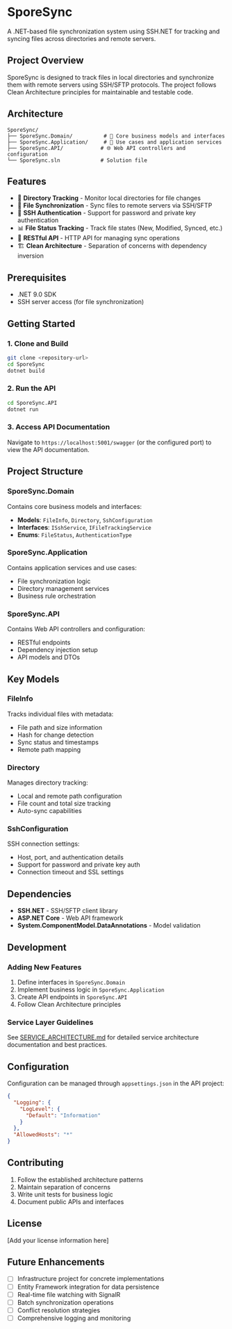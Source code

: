 # SporeSync

A .NET-based file synchronization system using SSH.NET for tracking and syncing files across directories and remote servers.

## Project Overview

SporeSync is designed to track files in local directories and synchronize them with remote servers using SSH/SFTP protocols. The project follows Clean Architecture principles for maintainable and testable code.

## Architecture

```
SporeSync/
├── SporeSync.Domain/          # 🎯 Core business models and interfaces
├── SporeSync.Application/     # 🚀 Use cases and application services  
├── SporeSync.API/            # 🌐 Web API controllers and configuration
└── SporeSync.sln             # Solution file
```

## Features

- 📁 **Directory Tracking** - Monitor local directories for file changes
- 🔄 **File Synchronization** - Sync files to remote servers via SSH/SFTP
- 🔐 **SSH Authentication** - Support for password and private key authentication
- 📊 **File Status Tracking** - Track file states (New, Modified, Synced, etc.)
- 🚀 **RESTful API** - HTTP API for managing sync operations
- 🏗️ **Clean Architecture** - Separation of concerns with dependency inversion

## Prerequisites

- .NET 9.0 SDK
- SSH server access (for file synchronization)

## Getting Started

### 1. Clone and Build
```bash
git clone <repository-url>
cd SporeSync
dotnet build
```

### 2. Run the API
```bash
cd SporeSync.API
dotnet run
```

### 3. Access API Documentation
Navigate to `https://localhost:5001/swagger` (or the configured port) to view the API documentation.

## Project Structure

### SporeSync.Domain
Contains core business models and interfaces:
- **Models**: `FileInfo`, `Directory`, `SshConfiguration`
- **Interfaces**: `ISshService`, `IFileTrackingService`
- **Enums**: `FileStatus`, `AuthenticationType`

### SporeSync.Application
Contains application services and use cases:
- File synchronization logic
- Directory management services
- Business rule orchestration

### SporeSync.API
Contains Web API controllers and configuration:
- RESTful endpoints
- Dependency injection setup
- API models and DTOs

## Key Models

### FileInfo
Tracks individual files with metadata:
- File path and size information
- Hash for change detection
- Sync status and timestamps
- Remote path mapping

### Directory
Manages directory tracking:
- Local and remote path configuration
- File count and total size tracking
- Auto-sync capabilities

### SshConfiguration
SSH connection settings:
- Host, port, and authentication details
- Support for password and private key auth
- Connection timeout and SSL settings

## Dependencies

- **SSH.NET** - SSH/SFTP client library
- **ASP.NET Core** - Web API framework
- **System.ComponentModel.DataAnnotations** - Model validation

## Development

### Adding New Features
1. Define interfaces in `SporeSync.Domain`
2. Implement business logic in `SporeSync.Application`
3. Create API endpoints in `SporeSync.API`
4. Follow Clean Architecture principles

### Service Layer Guidelines
See [SERVICE_ARCHITECTURE.md](SERVICE_ARCHITECTURE.md) for detailed service architecture documentation and best practices.

## Configuration

Configuration can be managed through `appsettings.json` in the API project:

```json
{
  "Logging": {
    "LogLevel": {
      "Default": "Information"
    }
  },
  "AllowedHosts": "*"
}
```

## Contributing

1. Follow the established architecture patterns
2. Maintain separation of concerns
3. Write unit tests for business logic
4. Document public APIs and interfaces

## License

[Add your license information here]

## Future Enhancements

- [ ] Infrastructure project for concrete implementations
- [ ] Entity Framework integration for data persistence  
- [ ] Real-time file watching with SignalR
- [ ] Batch synchronization operations
- [ ] Conflict resolution strategies
- [ ] Comprehensive logging and monitoring
